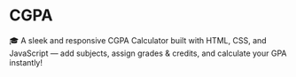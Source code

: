 # CGPA
🎓 A sleek and responsive CGPA Calculator built with HTML, CSS, and JavaScript — add subjects, assign grades &amp; credits, and calculate your GPA instantly!
